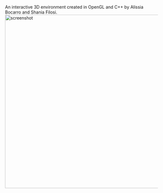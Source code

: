 An interactive 3D environment created in OpenGL and C++ by Alissia Bocarro and Shania Filosi.
<img width="781" height="571" alt="screenshot" src="https://github.com/user-attachments/assets/0a38b2ec-e2c3-4966-87f6-aa4ecba9b04f" />
